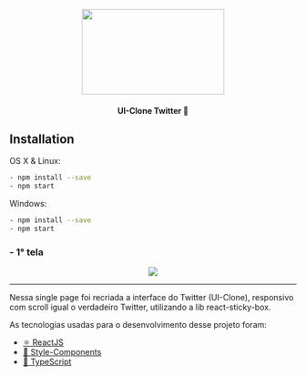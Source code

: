 
<p align="center"> <img src="https://www.maistecnologia.com/wp-content/uploads/2016/01/twitter-logo-2.png" width="250" height="150"></p>
<h4 align="center"> 
	UI-Clone Twitter 🚀 
</h4>

## Installation

OS X & Linux:

```sh
- npm install --save
- npm start
```

Windows:

```sh
- npm install --save
- npm start
```

<strong><h3>- 1° tela</h3></strong>


<p align="center">
<img src="https://uploaddeimagens.com.br/images/002/908/519/original/twitter.PNG?1601917593">
</p>

<hr />



<p> 
Nessa single page foi recriada a interface do Twitter (UI-Clone), responsivo com scroll igual o verdadeiro Twitter, utilizando a lib react-sticky-box.</P> 
<P> As tecnologias usadas para o desenvolvimento desse projeto foram:</p>

 - <a href="https://pt-br.reactjs.org/">⚛ ReactJS </a>
 - <a href="https://styled-components.com/">💅 Style-Components</a> 
 - <a href="https://www.typescriptlang.org/">🚀 TypeScript</a> 
